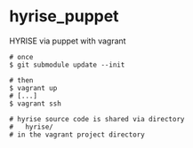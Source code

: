 hyrise_puppet
=============

HYRISE via puppet with vagrant
    
    # once
    $ git submodule update --init 
    
    # then
    $ vagrant up
    # [...]
    $ vagrant ssh

    # hyrise source code is shared via directory 
    #   hyrise/ 
    # in the vagrant project directory
